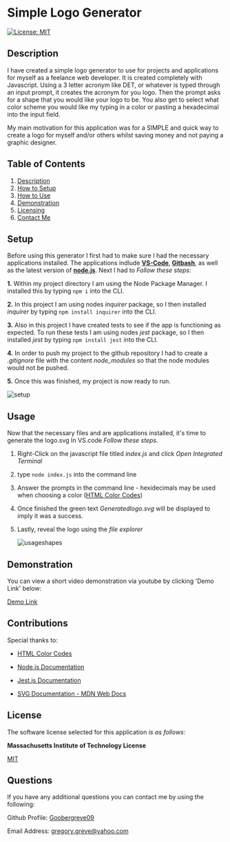 # Simple Logo Generator

  [![License: MIT](https://img.shields.io/badge/License-MIT-yellow.svg)](https://opensource.org/licenses/MIT)

  
## Description

I have created a simple logo generator to use for projects and applications for myself as a feelance web developer. It is created completely with Javascript. Using a 3 letter acronym like DET, or whatever is typed through an input prompt, it creates the acronym for you logo. Then the prompt asks for a shape that you would like your logo to be. You also get to select what color scheme you would like my typing in a color or pasting a hexadecimal into the input field. 

My main motivation for this application was for a SIMPLE and quick way to create a logo for myself and/or others whilst saving money and not paying a graphic designer. 
  
## Table of Contents

1. [Description](#description)  
2. [How to Setup](#setup)  
3. [How to Use](#usage)  
4. [Demonstration](#demonstration)
4. [Licensing](#license)   
5. [Contact Me](#questions)

## Setup

Before using this generator I first had to make sure I had the necessary applications installed. The applications indlude [**VS-Code**](https://code.visualstudio.com/download), [**Gitbash**](https://gitforwindows.org/), as well as the latest version of [**node.js**](https://nodejs.org/en/download). Next I had to *Follow these steps:*

**1.** Within my project directory I am using the Node Package Manager. I installed this by typing `npm i` into the CLI.

**2.** In this project I am using nodes *inquirer* package, so I then installed *inquirer* by typing `npm install inquirer` into the CLI.
   
**3.** Also in this project I have created tests to see if the app is functioning as expected. To run these tests I am using nodes *jest* package, so I then installed *jest* by typing `npm install jest` into the CLI.

**4.** In order to push my project to the github repository I had to create a *.gitignore* file with the content *node_modules* so that the node modules would not be pushed.
   
**5.** Once this was finished, my project is now ready to run.
     

![setup](https://github.com/Goobergreve09/simple-logo-generator/assets/143923830/83a11d17-2fb4-4c7e-9143-7316d5620510)





## Usage

Now that the necessary files and are applications installed, it's  time to generate the logo.svg In VS.code *Follow these steps*.

1. Right-Click on the javascript file titled *index.js* and click *Open Integrated Terminal*

2. type `node index.js` into the command line

3. Answer the prompts in the command line - hexidecimals may be used when choosing a color ([HTML Color Codes](https://htmlcolorcodes.com/))

4. Once finished the green text *Generatedlogo.svg* will be displayed to imply it was a success.

5. Lastly, reveal the logo using the *file explorer*

   ![usageshapes](https://github.com/Goobergreve09/simple-logo-generator/assets/143923830/c723ef03-4005-44a2-aab9-d6ae9e9d2586)


## Demonstration

You can view a short video demonstration via youtube by clicking 'Demo Link' below:

[Demo Link](https://www.youtube.com/watch?v=2riNSkRb9rQ)

## Contributions

Special thanks to:

* [HTML Color Codes](https://htmlcolorcodes.com/)

* [Node.js Documentation](https://nodejs.org/api/esm.html)

* [Jest.js Documentation](https://jestjs.io/docs/jest-platform)

* [SVG Documentation - MDN Web Docs](https://developer.mozilla.org/en-US/docs/Web/SVG/Tutorial/Basic_Shapes)

## License

The software license selected for this application *is as follows*:

**Massachusetts Institute of Technology License**

[MIT](https://opensource.org/licenses/MIT)



## Questions

If you have any additional questions you can contact me by using the following:

 Github Profile: [Goobergreve09](https://www.github.com/Goobergreve09)

 Email Address: gregory.greve@yahoo.com


